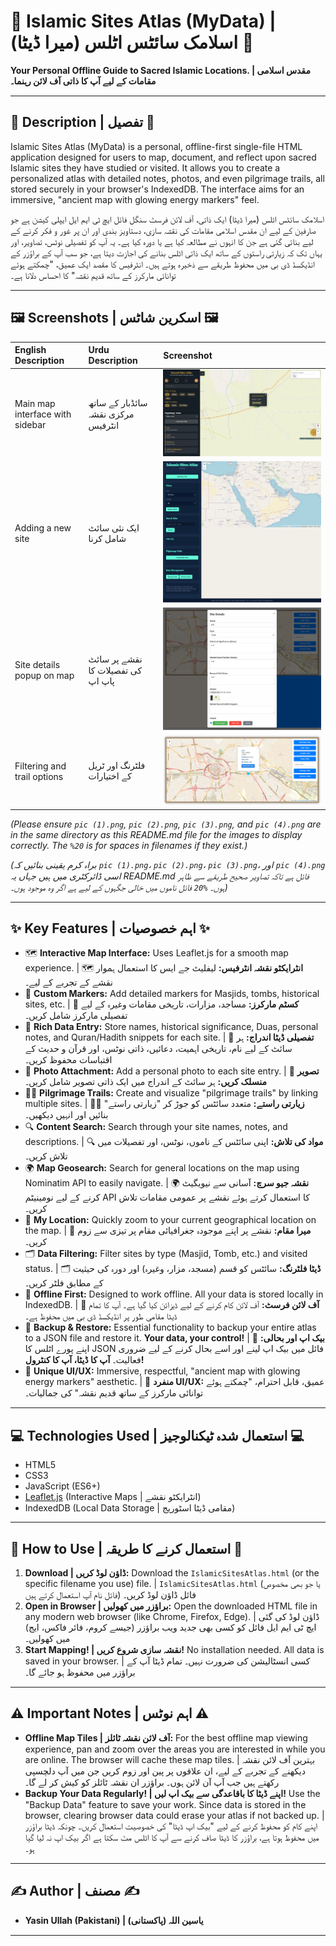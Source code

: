 # 🕌 Islamic Sites Atlas (MyData) | اسلامک سائٹس اٹلس (میرا ڈیٹا) 🕌

**Your Personal Offline Guide to Sacred Islamic Locations. | مقدس اسلامی مقامات کے لیے آپ کا ذاتی آف لائن رہنما۔**

---

## 📜 Description | تفصیل 📜

Islamic Sites Atlas (MyData) is a personal, offline-first single-file HTML application designed for users to map, document, and reflect upon sacred Islamic sites they have studied or visited. It allows you to create a personalized atlas with detailed notes, photos, and even pilgrimage trails, all stored securely in your browser's IndexedDB. The interface aims for an immersive, "ancient map with glowing energy markers" feel.

اسلامک سائٹس اٹلس (میرا ڈیٹا) ایک ذاتی، آف لائن فرسٹ سنگل فائل ایچ ٹی ایم ایل ایپلی کیشن ہے جو صارفین کے لیے ان مقدس اسلامی مقامات کی نقشہ سازی، دستاویز بندی اور ان پر غور و فکر کرنے کے لیے بنائی گئی ہے جن کا انہوں نے مطالعہ کیا ہے یا دورہ کیا ہے۔ یہ آپ کو تفصیلی نوٹس، تصاویر، اور یہاں تک کہ زیارتی راستوں کے ساتھ ایک ذاتی اٹلس بنانے کی اجازت دیتا ہے، جو سب آپ کے براؤزر کے انڈیکسڈ ڈی بی میں محفوظ طریقے سے ذخیرہ ہوتے ہیں۔ انٹرفیس کا مقصد ایک عمیق، "چمکتے ہوئے توانائی مارکرز کے ساتھ قدیم نقشہ" کا احساس دلانا ہے۔

---

## 🖼️ Screenshots | اسکرین شاٹس 🖼️

| English Description             | Urdu Description                | Screenshot                                       |
| :------------------------------ | :------------------------------ | :----------------------------------------------- |
| Main map interface with sidebar | سائڈبار کے ساتھ مرکزی نقشہ انٹرفیس | ![App Screenshot 1](./pic%20(1).png)             |
| Adding a new site               | ایک نئی سائٹ شامل کرنا          | ![App Screenshot 2](./pic%20(2).png)             |
| Site details popup on map       | نقشے پر سائٹ کی تفصیلات کا پاپ اپ | ![App Screenshot 3](./pic%20(3).png)             |
| Filtering and trail options     | فلٹرنگ اور ٹریل کے اختیارات      | ![App Screenshot 4](./pic%20(4).png)             |

*(Please ensure `pic (1).png`, `pic (2).png`, `pic (3).png`, and `pic (4).png` are in the same directory as this README.md file for the images to display correctly. The `%20` is for spaces in filenames if they exist.)*

*(براہ کرم یقینی بنائیں کہ `pic (1).png`، `pic (2).png`، `pic (3).png`، اور `pic (4).png` اسی ڈائرکٹری میں ہیں جہاں یہ README.md فائل ہے تاکہ تصاویر صحیح طریقے سے ظاہر ہوں۔ `%20` فائل ناموں میں خالی جگہوں کے لیے ہے اگر وہ موجود ہوں۔)*

---

## ✨ Key Features | اہم خصوصیات ✨

*   🗺️ **Interactive Map Interface:** Uses Leaflet.js for a smooth map experience. | 🗺️ **انٹرایکٹو نقشہ انٹرفیس:** لیفلیٹ جے ایس کا استعمال ہموار نقشے کے تجربے کے لیے۔
*   📍 **Custom Markers:** Add detailed markers for Masjids, tombs, historical sites, etc. | 📍 **کسٹم مارکرز:** مساجد، مزارات، تاریخی مقامات وغیرہ کے لیے تفصیلی مارکرز شامل کریں۔
*   📝 **Rich Data Entry:** Store names, historical significance, Duas, personal notes, and Quran/Hadith snippets for each site. | 📝 **تفصیلی ڈیٹا اندراج:** ہر سائٹ کے لیے نام، تاریخی اہمیت، دعائیں، ذاتی نوٹس، اور قرآن و حدیث کے اقتباسات محفوظ کریں۔
*   📸 **Photo Attachment:** Add a personal photo to each site entry. | 📸 **تصویر منسلک کریں:** ہر سائٹ کے اندراج میں ایک ذاتی تصویر شامل کریں۔
*   🚶‍♂️ **Pilgrimage Trails:** Create and visualize "pilgrimage trails" by linking multiple sites. | 🚶‍♂️ **زیارتی راستے:** متعدد سائٹس کو جوڑ کر "زیارتی راستے" بنائیں اور انہیں دیکھیں۔
*   🔍 **Content Search:** Search through your site names, notes, and descriptions. | 🔍 **مواد کی تلاش:** اپنی سائٹس کے ناموں، نوٹس، اور تفصیلات میں تلاش کریں۔
*   🌍 **Map Geosearch:** Search for general locations on the map using Nominatim API to easily navigate. | 🌍 **نقشہ جیو سرچ:** آسانی سے نیویگیٹ کرنے کے لیے نومینیٹم API کا استعمال کرتے ہوئے نقشے پر عمومی مقامات تلاش کریں۔
*   👤 **My Location:** Quickly zoom to your current geographical location on the map. | 👤 **میرا مقام:** نقشے پر اپنے موجودہ جغرافیائی مقام پر تیزی سے زوم کریں۔
*   🗂️ **Data Filtering:** Filter sites by type (Masjid, Tomb, etc.) and visited status. | 🗂️ **ڈیٹا فلٹرنگ:** سائٹس کو قسم (مسجد، مزار، وغیرہ) اور دورہ کی حیثیت کے مطابق فلٹر کریں۔
*   📴 **Offline First:** Designed to work offline. All your data is stored locally in IndexedDB. | 📴 **آف لائن فرسٹ:** آف لائن کام کرنے کے لیے ڈیزائن کیا گیا ہے۔ آپ کا تمام ڈیٹا مقامی طور پر انڈیکسڈ ڈی بی میں محفوظ ہے۔
*   🔄 **Backup & Restore:** Essential functionality to backup your entire atlas to a JSON file and restore it. **Your data, your control!** | 🔄 **بیک اپ اور بحالی:** اپنے پورے اٹلس کا JSON فائل میں بیک اپ لینے اور اسے بحال کرنے کے لیے ضروری فعالیت۔ **آپ کا ڈیٹا، آپ کا کنٹرول!**
*   🎨 **Unique UI/UX:** Immersive, respectful, "ancient map with glowing energy markers" aesthetic. | 🎨 **منفرد UI/UX:** عمیق، قابل احترام، "چمکتے ہوئے توانائی مارکرز کے ساتھ قدیم نقشہ" کی جمالیات۔

---

## 💻 Technologies Used | استعمال شدہ ٹیکنالوجیز 💻

*   HTML5
*   CSS3
*   JavaScript (ES6+)
*   [Leaflet.js](https://leafletjs.com/) (Interactive Maps | انٹرایکٹو نقشے)
*   IndexedDB (Local Data Storage | مقامی ڈیٹا اسٹوریج)

---

## 🚀 How to Use | استعمال کرنے کا طریقہ 🚀

1.  **Download | ڈاؤن لوڈ کریں:** Download the `IslamicSitesAtlas.html` (or the specific filename you use) file. | `IslamicSitesAtlas.html` (یا جو بھی مخصوص فائل نام آپ استعمال کرتے ہیں) فائل ڈاؤن لوڈ کریں۔
2.  **Open in Browser | براؤزر میں کھولیں:** Open the downloaded HTML file in any modern web browser (like Chrome, Firefox, Edge). | ڈاؤن لوڈ کی گئی ایچ ٹی ایم ایل فائل کو کسی بھی جدید ویب براؤزر (جیسے کروم، فائر فاکس، ایج) میں کھولیں۔
3.  **Start Mapping! | نقشہ سازی شروع کریں!** No installation needed. All data is saved in your browser. | کسی انسٹالیشن کی ضرورت نہیں۔ تمام ڈیٹا آپ کے براؤزر میں محفوظ ہو جائے گا۔

---

## ⚠️ Important Notes | اہم نوٹس ⚠️

*   **Offline Map Tiles | آف لائن نقشہ ٹائلز:** For the best offline map viewing experience, pan and zoom over the areas you are interested in while you are online. The browser will cache these map tiles. | بہترین آف لائن نقشہ دیکھنے کے تجربے کے لیے، ان علاقوں پر پین اور زوم کریں جن میں آپ دلچسپی رکھتے ہیں جب آپ آن لائن ہوں۔ براؤزر ان نقشہ ٹائلز کو کیش کر لے گا۔
*   **Backup Your Data Regularly! | اپنے ڈیٹا کا باقاعدگی سے بیک اپ لیں!** Use the "Backup Data" feature to save your work. Since data is stored in the browser, clearing browser data could erase your atlas if not backed up. | اپنے کام کو محفوظ کرنے کے لیے "بیک اپ ڈیٹا" کی خصوصیت استعمال کریں۔ چونکہ ڈیٹا براؤزر میں محفوظ ہوتا ہے، براؤزر کا ڈیٹا صاف کرنے سے آپ کا اٹلس مٹ سکتا ہے اگر بیک اپ نہ لیا گیا ہو۔

---

## ✍️ Author | مصنف ✍️

*   **Yasin Ullah (Pakistani) | یاسین اللہ (پاکستانی)**

---

